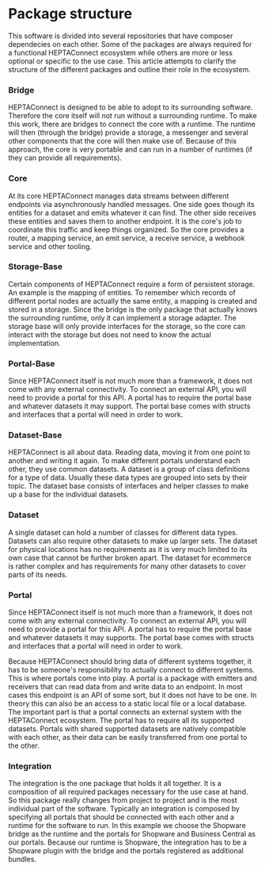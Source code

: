# Package structure

This software is divided into several repositories that have composer dependecies on each other. Some of the packages are always required for a functional HEPTAConnect ecosystem while others are more or less optional or specific to the use case. This article attempts to clarify the structure of the different packages and outline their role in the ecosystem.

### Bridge

HEPTAConnect is designed to be able to adopt to its surrounding software. Therefore the core itself will not run without a surrounding runtime. To make this work, there are bridges to connect the core with a runtime. The runtime will then (through the bridge) provide a storage, a messenger and several other components that the core will then make use of. Because of this approach, the core is very portable and can run in a number of runtimes (if they can provide all requirements).

### Core

At its core HEPTAConnect manages data streams between different endpoints via asynchronously handled messages. One side goes though its entities for a dataset and emits whatever it can find. The other side receives these entities and saves them to another endpoint. It is the core's job to coordinate this traffic and keep things organized. So the core provides a router, a mapping service, an emit service, a receive service, a webhook service and other tooling.

### Storage-Base

Certain components of HEPTAConnect require a form of persistent storage. An example is the mapping of entities. To remember which records of different portal nodes are actually the same entity, a mapping is created and stored in a storage. Since the bridge is the only package that actually knows the surrounding runtime, only it can implement a storage adapter. The storage base will only provide interfaces for the storage, so the core can interact with the storage but does not need to know the actual implementation.

### Portal-Base

Since HEPTAConnect itself is not much more than a framework, it does not come with any external connectivity. To connect an external API, you will need to provide a portal for this API. A portal has to require the portal base and whatever datasets it may support. The portal base comes with structs and interfaces that a portal will need in order to work.

### Dataset-Base

HEPTAConnect is all about data. Reading data, moving it from one point to another and writing it again. To make different portals understand each other, they use common datasets. A dataset is a group of class definitions for a type of data. Usually these data types are grouped into sets by their topic. The dataset base consists of interfaces and helper classes to make up a base for the individual datasets.

### Dataset

A single dataset can hold a number of classes for different data types. Datasets can also require other datasets to make up larger sets. The dataset for physical locations has no requirements as it is very much limited to its own case that cannot be further broken apart. The dataset for ecommerce is rather complex and has requirements for many other datasets to cover parts of its needs.

### Portal

Since HEPTAConnect itself is not much more than a framework, it does not come with any external connectivity. To connect an external API, you will need to provide a portal for this API. A portal has to require the portal base and whatever datasets it may supports. The portal base comes with structs and interfaces that a portal will need in order to work.

Because HEPTAConnect should bring data of different systems together, it has to be someone's responsibility to actually connect to different systems. This is where portals come into play. A portal is a package with emitters and receivers that can read data from and write data to an endpoint. In most cases this endpoint is an API of some sort, but it does not have to be one. In theory this can also be an access to a static local file or a local database. The important part is that a portal connects an external system with the HEPTAConnect ecosystem. The portal has to require all its supported datasets. Portals with shared supported datasets are natively compatible with each other, as their data can be easily transferred from one portal to the other.

### Integration

The integration is the one package that holds it all together. It is a composition of all required packages necessary for the use case at hand. So this package really changes from project to project and is the most individual part of the software. Typically an integration is composed by specifying all portals that should be connected with each other and a runtime for the software to run. In this example we choose the Shopware bridge as the runtime and the portals for Shopware and Business Central as our portals. Because our runtime is Shopware, the integration has to be a Shopware plugin with the bridge and the portals registered as additional bundles.
